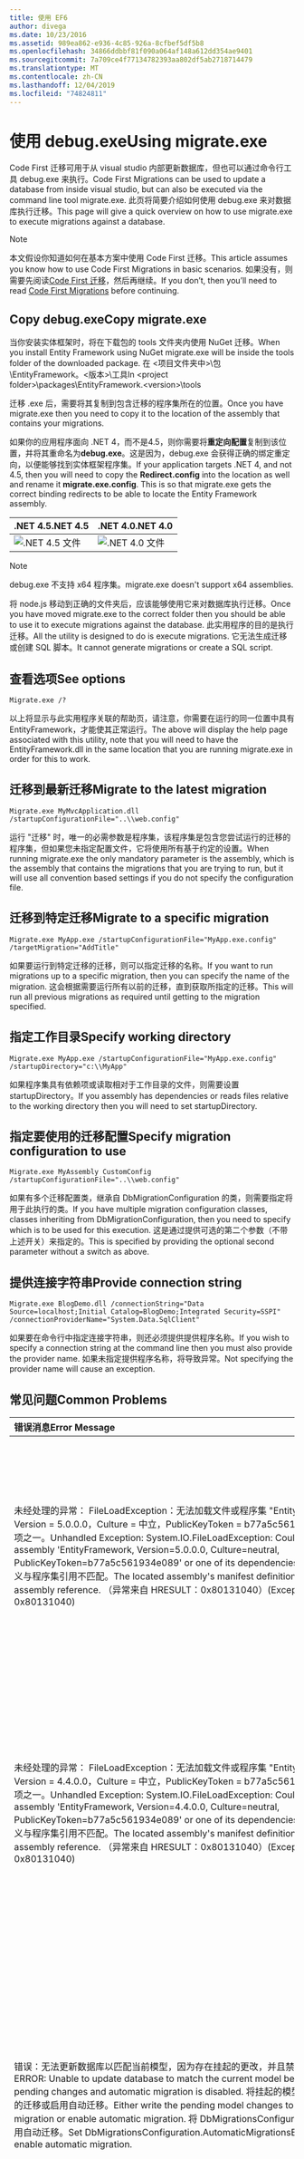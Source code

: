 ```yaml
---
title: 使用 EF6
author: divega
ms.date: 10/23/2016
ms.assetid: 989ea862-e936-4c85-926a-8cfbef5df5b8
ms.openlocfilehash: 34866ddbbf81f090a064af148a612dd354ae9401
ms.sourcegitcommit: 7a709ce4f77134782393aa802df5ab2718714479
ms.translationtype: MT
ms.contentlocale: zh-CN
ms.lasthandoff: 12/04/2019
ms.locfileid: "74824811"
---
```

# <a name="using-migrateexe"></a><span data-ttu-id="185da-102">使用 debug.exe</span><span class="sxs-lookup"><span data-stu-id="185da-102">Using migrate.exe</span></span>
<span data-ttu-id="185da-103">Code First 迁移可用于从 visual studio 内部更新数据库，但也可以通过命令行工具 debug.exe 来执行。</span><span class="sxs-lookup"><span data-stu-id="185da-103">Code First Migrations can be used to update a database from inside visual studio, but can also be executed via the command line tool migrate.exe.</span></span> <span data-ttu-id="185da-104">此页将简要介绍如何使用 debug.exe 来对数据库执行迁移。</span><span class="sxs-lookup"><span data-stu-id="185da-104">This page will give a quick overview on how to use migrate.exe to execute migrations against a database.</span></span>

> [!NOTE]
> <span data-ttu-id="185da-105">本文假设你知道如何在基本方案中使用 Code First 迁移。</span><span class="sxs-lookup"><span data-stu-id="185da-105">This article assumes you know how to use Code First Migrations in basic scenarios.</span></span> <span data-ttu-id="185da-106">如果没有，则需要先阅读[Code First 迁移](~/ef6/modeling/code-first/migrations/index.md)，然后再继续。</span><span class="sxs-lookup"><span data-stu-id="185da-106">If you don’t, then you’ll need to read [Code First Migrations](~/ef6/modeling/code-first/migrations/index.md) before continuing.</span></span>

## <a name="copy-migrateexe"></a><span data-ttu-id="185da-107">Copy debug.exe</span><span class="sxs-lookup"><span data-stu-id="185da-107">Copy migrate.exe</span></span>

<span data-ttu-id="185da-108">当你安装实体框架时，将在下载包的 tools 文件夹内使用 NuGet 迁移。</span><span class="sxs-lookup"><span data-stu-id="185da-108">When you install Entity Framework using NuGet migrate.exe will be inside the tools folder of the downloaded package.</span></span> <span data-ttu-id="185da-109">在 &lt;项目文件夹中&gt;\\包\\EntityFramework。&lt;版本&gt;\\工具</span><span class="sxs-lookup"><span data-stu-id="185da-109">In &lt;project folder&gt;\\packages\\EntityFramework.&lt;version&gt;\\tools</span></span>

<span data-ttu-id="185da-110">迁移 .exe 后，需要将其复制到包含迁移的程序集所在的位置。</span><span class="sxs-lookup"><span data-stu-id="185da-110">Once you have migrate.exe then you need to copy it to the location of the assembly that contains your migrations.</span></span>

<span data-ttu-id="185da-111">如果你的应用程序面向 .NET 4，而不是4.5，则你需要将**重定向配置**复制到该位置，并将其重命名为**debug.exe**。这是因为，debug.exe 会获得正确的绑定重定向，以便能够找到实体框架程序集。</span><span class="sxs-lookup"><span data-stu-id="185da-111">If your application targets .NET 4, and not 4.5, then you will need to copy the **Redirect.config** into the location as well and rename it **migrate.exe.config**. This is so that migrate.exe gets the correct binding redirects to be able to locate the Entity Framework assembly.</span></span>

| <span data-ttu-id="185da-112">.NET 4.5</span><span class="sxs-lookup"><span data-stu-id="185da-112">.NET 4.5</span></span>                                      | <span data-ttu-id="185da-113">.NET 4.0</span><span class="sxs-lookup"><span data-stu-id="185da-113">.NET 4.0</span></span>                                      |
|:----------------------------------------------|:----------------------------------------------|
| ![.NET 4.5 文件](~/ef6/media/net45files.png) | ![.NET 4.0 文件](~/ef6/media/net40files.png) |

> [!NOTE]
> <span data-ttu-id="185da-116">debug.exe 不支持 x64 程序集。</span><span class="sxs-lookup"><span data-stu-id="185da-116">migrate.exe doesn't support x64 assemblies.</span></span>

<span data-ttu-id="185da-117">将 node.js 移动到正确的文件夹后，应该能够使用它来对数据库执行迁移。</span><span class="sxs-lookup"><span data-stu-id="185da-117">Once you have moved migrate.exe to the correct folder then you should be able to use it to execute migrations against the database.</span></span> <span data-ttu-id="185da-118">此实用程序的目的是执行迁移。</span><span class="sxs-lookup"><span data-stu-id="185da-118">All the utility is designed to do is execute migrations.</span></span> <span data-ttu-id="185da-119">它无法生成迁移或创建 SQL 脚本。</span><span class="sxs-lookup"><span data-stu-id="185da-119">It cannot generate migrations or create a SQL script.</span></span>

## <a name="see-options"></a><span data-ttu-id="185da-120">查看选项</span><span class="sxs-lookup"><span data-stu-id="185da-120">See options</span></span>

``` console
Migrate.exe /?
```

<span data-ttu-id="185da-121">以上将显示与此实用程序关联的帮助页，请注意，你需要在运行的同一位置中具有 EntityFramework，才能使其正常运行。</span><span class="sxs-lookup"><span data-stu-id="185da-121">The above will display the help page associated with this utility, note that you will need to have the EntityFramework.dll in the same location that you are running migrate.exe in order for this to work.</span></span>

## <a name="migrate-to-the-latest-migration"></a><span data-ttu-id="185da-122">迁移到最新迁移</span><span class="sxs-lookup"><span data-stu-id="185da-122">Migrate to the latest migration</span></span>

``` console
Migrate.exe MyMvcApplication.dll /startupConfigurationFile="..\\web.config"
```

<span data-ttu-id="185da-123">运行 "迁移" 时，唯一的必需参数是程序集，该程序集是包含您尝试运行的迁移的程序集，但如果您未指定配置文件，它将使用所有基于约定的设置。</span><span class="sxs-lookup"><span data-stu-id="185da-123">When running migrate.exe the only mandatory parameter is the assembly, which is the assembly that contains the migrations that you are trying to run, but it will use all convention based settings if you do not specify the configuration file.</span></span>

## <a name="migrate-to-a-specific-migration"></a><span data-ttu-id="185da-124">迁移到特定迁移</span><span class="sxs-lookup"><span data-stu-id="185da-124">Migrate to a specific migration</span></span>

``` console
Migrate.exe MyApp.exe /startupConfigurationFile="MyApp.exe.config" /targetMigration="AddTitle"
```

<span data-ttu-id="185da-125">如果要运行到特定迁移的迁移，则可以指定迁移的名称。</span><span class="sxs-lookup"><span data-stu-id="185da-125">If you want to run migrations up to a specific migration, then you can specify the name of the migration.</span></span> <span data-ttu-id="185da-126">这会根据需要运行所有以前的迁移，直到获取所指定的迁移。</span><span class="sxs-lookup"><span data-stu-id="185da-126">This will run all previous migrations as required until getting to the migration specified.</span></span>

## <a name="specify-working-directory"></a><span data-ttu-id="185da-127">指定工作目录</span><span class="sxs-lookup"><span data-stu-id="185da-127">Specify working directory</span></span>

``` console
Migrate.exe MyApp.exe /startupConfigurationFile="MyApp.exe.config" /startupDirectory="c:\\MyApp"
```

<span data-ttu-id="185da-128">如果程序集具有依赖项或读取相对于工作目录的文件，则需要设置 startupDirectory。</span><span class="sxs-lookup"><span data-stu-id="185da-128">If you assembly has dependencies or reads files relative to the working directory then you will need to set startupDirectory.</span></span>

## <a name="specify-migration-configuration-to-use"></a><span data-ttu-id="185da-129">指定要使用的迁移配置</span><span class="sxs-lookup"><span data-stu-id="185da-129">Specify migration configuration to use</span></span>

``` console
Migrate.exe MyAssembly CustomConfig /startupConfigurationFile="..\\web.config"
```

<span data-ttu-id="185da-130">如果有多个迁移配置类，继承自 DbMigrationConfiguration 的类，则需要指定将用于此执行的类。</span><span class="sxs-lookup"><span data-stu-id="185da-130">If you have multiple migration configuration classes, classes inheriting from DbMigrationConfiguration, then you need to specify which is to be used for this execution.</span></span> <span data-ttu-id="185da-131">这是通过提供可选的第二个参数（不带上述开关）来指定的。</span><span class="sxs-lookup"><span data-stu-id="185da-131">This is specified by providing the optional second parameter without a switch as above.</span></span>

## <a name="provide-connection-string"></a><span data-ttu-id="185da-132">提供连接字符串</span><span class="sxs-lookup"><span data-stu-id="185da-132">Provide connection string</span></span>

``` console
Migrate.exe BlogDemo.dll /connectionString="Data Source=localhost;Initial Catalog=BlogDemo;Integrated Security=SSPI" /connectionProviderName="System.Data.SqlClient"
```

<span data-ttu-id="185da-133">如果要在命令行中指定连接字符串，则还必须提供提供程序名称。</span><span class="sxs-lookup"><span data-stu-id="185da-133">If you wish to specify a connection string at the command line then you must also provide the provider name.</span></span> <span data-ttu-id="185da-134">如果未指定提供程序名称，将导致异常。</span><span class="sxs-lookup"><span data-stu-id="185da-134">Not specifying the provider name will cause an exception.</span></span>

## <a name="common-problems"></a><span data-ttu-id="185da-135">常见问题</span><span class="sxs-lookup"><span data-stu-id="185da-135">Common Problems</span></span>

| <span data-ttu-id="185da-136">错误消息</span><span class="sxs-lookup"><span data-stu-id="185da-136">Error Message</span></span>                                                                                                                                                                                                                                                                                                                      | <span data-ttu-id="185da-137">解决方案</span><span class="sxs-lookup"><span data-stu-id="185da-137">Solution</span></span>                                                                                                                                                                                                                                                                                             |
|:-----------------------------------------------------------------------------------------------------------------------------------------------------------------------------------------------------------------------------------------------------------------------------------------------------------------------------------|:-----------------------------------------------------------------------------------------------------------------------------------------------------------------------------------------------------------------------------------------------------------------------------------------------------|
| <span data-ttu-id="185da-138">未经处理的异常： FileLoadException：无法加载文件或程序集 "EntityFramework，Version = 5.0.0.0，Culture = 中立，PublicKeyToken = b77a5c561934e089" 或其依赖项之一。</span><span class="sxs-lookup"><span data-stu-id="185da-138">Unhandled Exception: System.IO.FileLoadException:  Could not load file or assembly 'EntityFramework, Version=5.0.0.0, Culture=neutral, PublicKeyToken=b77a5c561934e089' or one of its dependencies.</span></span> <span data-ttu-id="185da-139">找到的程序集清单定义与程序集引用不匹配。</span><span class="sxs-lookup"><span data-stu-id="185da-139">The located assembly's manifest definition does not match the assembly reference.</span></span> <span data-ttu-id="185da-140">（异常来自 HRESULT：0x80131040）</span><span class="sxs-lookup"><span data-stu-id="185da-140">(Exception from HRESULT: 0x80131040)</span></span>         | <span data-ttu-id="185da-141">这通常意味着您在运行 .NET 4 应用程序时没有重定向的 .config 文件。</span><span class="sxs-lookup"><span data-stu-id="185da-141">This typically means that you are running a .NET 4 application without the Redirect.config file.</span></span> <span data-ttu-id="185da-142">需要将重定向配置复制到与 debug.exe 相同的位置，并将其重命名为 "迁移"。</span><span class="sxs-lookup"><span data-stu-id="185da-142">You need to copy the Redirect.config to the same location as migrate.exe and rename it to migrate.exe.config.</span></span>                                                                                       |
| <span data-ttu-id="185da-143">未经处理的异常： FileLoadException：无法加载文件或程序集 "EntityFramework，Version = 4.4.0.0，Culture = 中立，PublicKeyToken = b77a5c561934e089" 或其依赖项之一。</span><span class="sxs-lookup"><span data-stu-id="185da-143">Unhandled Exception: System.IO.FileLoadException: Could not load file or assembly 'EntityFramework, Version=4.4.0.0, Culture=neutral, PublicKeyToken=b77a5c561934e089' or one of its dependencies.</span></span> <span data-ttu-id="185da-144">找到的程序集清单定义与程序集引用不匹配。</span><span class="sxs-lookup"><span data-stu-id="185da-144">The located assembly's manifest definition does not match the assembly reference.</span></span> <span data-ttu-id="185da-145">（异常来自 HRESULT：0x80131040）</span><span class="sxs-lookup"><span data-stu-id="185da-145">(Exception from HRESULT: 0x80131040)</span></span>          | <span data-ttu-id="185da-146">此异常表示你正在运行 .NET 4.5 应用程序，并将重定向配置复制到迁移 .exe 位置。</span><span class="sxs-lookup"><span data-stu-id="185da-146">This exception means that you are running a .NET 4.5 application with the Redirect.config copied to the migrate.exe location.</span></span> <span data-ttu-id="185da-147">如果应用是 .NET 4.5，则不需要在内部重定向配置文件。</span><span class="sxs-lookup"><span data-stu-id="185da-147">If your app is .NET 4.5 then you do not need to have the config file with the redirects inside.</span></span> <span data-ttu-id="185da-148">删除迁移文件。</span><span class="sxs-lookup"><span data-stu-id="185da-148">Delete the migrate.exe.config file.</span></span>                                    |
| <span data-ttu-id="185da-149">错误：无法更新数据库以匹配当前模型，因为存在挂起的更改，并且禁用了自动迁移。</span><span class="sxs-lookup"><span data-stu-id="185da-149">ERROR: Unable to update database to match the current model because there are pending changes and automatic migration is disabled.</span></span> <span data-ttu-id="185da-150">将挂起的模型更改写入到基于代码的迁移或启用自动迁移。</span><span class="sxs-lookup"><span data-stu-id="185da-150">Either write the pending model changes to a code-based migration or enable automatic migration.</span></span> <span data-ttu-id="185da-151">将 DbMigrationsConfiguration 设置为 true 以启用自动迁移。</span><span class="sxs-lookup"><span data-stu-id="185da-151">Set DbMigrationsConfiguration.AutomaticMigrationsEnabled to true to enable automatic migration.</span></span> | <span data-ttu-id="185da-152">如果尚未创建迁移来处理对模型所做的更改，并且数据库与模型不匹配，则会发生此错误。</span><span class="sxs-lookup"><span data-stu-id="185da-152">This error occurs if running migrate when you haven’t created a migration to cope with changes made to the model, and the database does not match the model.</span></span> <span data-ttu-id="185da-153">将属性添加到模型类后，如果不创建迁移来升级数据库，就会出现这种情况。</span><span class="sxs-lookup"><span data-stu-id="185da-153">Adding a property to a model class then running migrate.exe without creating a migration to upgrade the database is an example of this.</span></span> |
| <span data-ttu-id="185da-154">错误：未解析成员 "ToolingFacade + UpdateRunner，EntityFramework，Version = 5.0.0.0，Culture = 中立，PublicKeyToken = b77a5c561934e089" 的类型。</span><span class="sxs-lookup"><span data-stu-id="185da-154">ERROR: Type is not resolved for member 'System.Data.Entity.Migrations.Design.ToolingFacade+UpdateRunner,EntityFramework, Version=5.0.0.0, Culture=neutral, PublicKeyToken=b77a5c561934e089'.</span></span>                                                                                                                                       | <span data-ttu-id="185da-155">此错误的原因可能是指定了错误的启动目录。</span><span class="sxs-lookup"><span data-stu-id="185da-155">This error can be caused by specifying an incorrect startup directory.</span></span> <span data-ttu-id="185da-156">这必须是 debug.exe 的位置</span><span class="sxs-lookup"><span data-stu-id="185da-156">This must be the location of migrate.exe</span></span>                                                                                                                                                                                      |
| <span data-ttu-id="185da-157">未经处理的异常： NullReferenceException：对象引用未设置为对象的实例。</span><span class="sxs-lookup"><span data-stu-id="185da-157">Unhandled Exception: System.NullReferenceException: Object reference not set to an instance of an object.</span></span> <br/>   <span data-ttu-id="185da-158">在 System.web. Main （String [] args）上。</span><span class="sxs-lookup"><span data-stu-id="185da-158">at System.Data.Entity.Migrations.Console.Program.Main(String[] args)</span></span>                                                                                                                                             | <span data-ttu-id="185da-159">这可能是由于未为你使用的方案指定必需参数引起的。</span><span class="sxs-lookup"><span data-stu-id="185da-159">This can be caused by not specifying a required parameter for a scenario that you are using.</span></span> <span data-ttu-id="185da-160">例如，在不指定提供程序名称的情况下指定连接字符串。</span><span class="sxs-lookup"><span data-stu-id="185da-160">For example specifying a connection string without specifying the provider name.</span></span>                                                                                                                        |
| <span data-ttu-id="185da-161">错误：在程序集 "Classlibrary1.chainone" 中找到了多个迁移配置类型。</span><span class="sxs-lookup"><span data-stu-id="185da-161">ERROR: More than one migrations configuration type was found in the assembly 'ClassLibrary1'.</span></span> <span data-ttu-id="185da-162">指定要使用的名称。</span><span class="sxs-lookup"><span data-stu-id="185da-162">Specify the name of the one to use.</span></span>                                                                                                                                                                                                  | <span data-ttu-id="185da-163">作为错误状态，在给定的程序集中有多个配置类。</span><span class="sxs-lookup"><span data-stu-id="185da-163">As the error states, there is more than one configuration class in the given assembly.</span></span> <span data-ttu-id="185da-164">必须使用/configurationType 开关来指定要使用的。</span><span class="sxs-lookup"><span data-stu-id="185da-164">You must use the /configurationType switch to specify which to use.</span></span>                                                                                                                                           |
| <span data-ttu-id="185da-165">错误：无法加载文件或程序集 "&lt;assemblyName&gt;" 或其依赖项之一。</span><span class="sxs-lookup"><span data-stu-id="185da-165">ERROR: Could not load file or assembly ‘&lt;assemblyName&gt;’ or one of its dependencies.</span></span> <span data-ttu-id="185da-166">给定的程序集名称或基本代码无效。</span><span class="sxs-lookup"><span data-stu-id="185da-166">The given assembly name or codebase was invalid.</span></span> <span data-ttu-id="185da-167">（异常来自 HRESULT：0x80131047）</span><span class="sxs-lookup"><span data-stu-id="185da-167">(Exception from HRESULT: 0x80131047)</span></span>                                                                                                                                                    | <span data-ttu-id="185da-168">这可能是由于不正确地指定程序集名称或</span><span class="sxs-lookup"><span data-stu-id="185da-168">This can be caused by specifying an assembly name incorrectly or not having</span></span>                                                                                                                                                                                                                          |
| <span data-ttu-id="185da-169">错误：无法加载文件或程序集 "&lt;assemblyName&gt;" 或其依赖项之一。</span><span class="sxs-lookup"><span data-stu-id="185da-169">ERROR: Could not load file or assembly ‘&lt;assemblyName&gt;' or one of its dependencies.</span></span> <span data-ttu-id="185da-170">试图加载格式不正确的程序。</span><span class="sxs-lookup"><span data-stu-id="185da-170">An attempt was made to load a program with an incorrect format.</span></span>                                                                                                                                                                          | <span data-ttu-id="185da-171">如果尝试对 x64 应用程序运行迁移，则会发生这种情况。</span><span class="sxs-lookup"><span data-stu-id="185da-171">This happens if you are trying to run migrate.exe against an x64 application.</span></span> <span data-ttu-id="185da-172">EF 5.0 和更低的将仅适用于 x86。</span><span class="sxs-lookup"><span data-stu-id="185da-172">EF 5.0 and below will only work on x86.</span></span>                                                                                                                                                                                |

